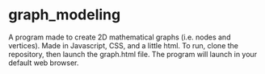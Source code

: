 # graph_modeling
A program made to create 2D mathematical graphs (i.e. nodes and vertices). Made in Javascript, CSS, and a little html. To run, clone the repository, then launch the graph.html file. The program will launch in your default web browser. 
